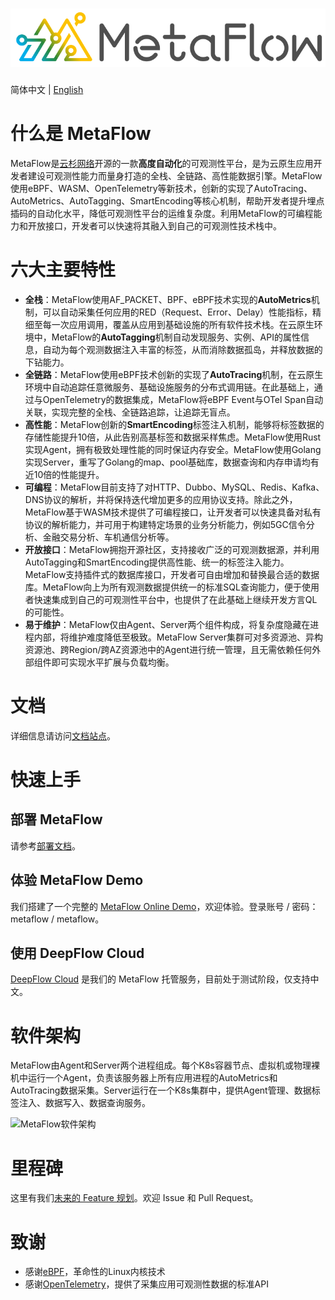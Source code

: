 ![MetaFlow](./docs/metaflow-logo.svg)
=====================================

简体中文 | [English](./README.md)

# 什么是 MetaFlow

MetaFlow是[云杉网络](https://yunshan.net)开源的一款**高度自动化**的可观测性平台，是为云原生应用开发者建设可观测性能力而量身打造的全栈、全链路、高性能数据引擎。MetaFlow使用eBPF、WASM、OpenTelemetry等新技术，创新的实现了AutoTracing、AutoMetrics、AutoTagging、SmartEncoding等核心机制，帮助开发者提升埋点插码的自动化水平，降低可观测性平台的运维复杂度。利用MetaFlow的可编程能力和开放接口，开发者可以快速将其融入到自己的可观测性技术栈中。

# 六大主要特性

- **全栈**：MetaFlow使用AF\_PACKET、BPF、eBPF技术实现的**AutoMetrics**机制，可以自动采集任何应用的RED（Request、Error、Delay）性能指标，精细至每一次应用调用，覆盖从应用到基础设施的所有软件技术栈。在云原生环境中，MetaFlow的**AutoTagging**机制自动发现服务、实例、API的属性信息，自动为每个观测数据注入丰富的标签，从而消除数据孤岛，并释放数据的下钻能力。
- **全链路**：MetaFlow使用eBPF技术创新的实现了**AutoTracing**机制，在云原生环境中自动追踪任意微服务、基础设施服务的分布式调用链。在此基础上，通过与OpenTelemetry的数据集成，MetaFlow将eBPF Event与OTel Span自动关联，实现完整的全栈、全链路追踪，让追踪无盲点。
- **高性能**：MetaFlow创新的**SmartEncoding**标签注入机制，能够将标签数据的存储性能提升10倍，从此告别高基标签和数据采样焦虑。MetaFlow使用Rust实现Agent，拥有极致处理性能的同时保证内存安全。MetaFlow使用Golang实现Server，重写了Golang的map、pool基础库，数据查询和内存申请均有近10倍的性能提升。
- **可编程**：MetaFlow目前支持了对HTTP、Dubbo、MySQL、Redis、Kafka、DNS协议的解析，并将保持迭代增加更多的应用协议支持。除此之外，MetaFlow基于WASM技术提供了可编程接口，让开发者可以快速具备对私有协议的解析能力，并可用于构建特定场景的业务分析能力，例如5GC信令分析、金融交易分析、车机通信分析等。
- **开放接口**：MetaFlow拥抱开源社区，支持接收广泛的可观测数据源，并利用AutoTagging和SmartEncoding提供高性能、统一的标签注入能力。MetaFlow支持插件式的数据库接口，开发者可自由增加和替换最合适的数据库。MetaFlow向上为所有观测数据提供统一的标准SQL查询能力，便于使用者快速集成到自己的可观测性平台中，也提供了在此基础上继续开发方言QL的可能性。
- **易于维护**：MetaFlow仅由Agent、Server两个组件构成，将复杂度隐藏在进程内部，将维护难度降低至极致。MetaFlow Server集群可对多资源池、异构资源池、跨Region/跨AZ资源池中的Agent进行统一管理，且无需依赖任何外部组件即可实现水平扩展与负载均衡。

# 文档

详细信息请访问[文档站点](https://deepflow.yunshan.net/metaflow-docs/zh/)。

# 快速上手

## 部署 MetaFlow

请参考[部署文档](https://deepflow.yunshan.net/metaflow-docs/zh/install/all-in-one/)。

## 体验 MetaFlow Demo

我们搭建了一个完整的 [MetaFlow Online Demo](https://demo.metaflow.yunshan.net/)，欢迎体验。登录账号 / 密码：metaflow / metaflow。

## 使用 DeepFlow Cloud

[DeepFlow Cloud](https://deepflow.yunshan.net/) 是我们的 MetaFlow 托管服务，目前处于测试阶段，仅支持中文。

# 软件架构

MetaFlow由Agent和Server两个进程组成。每个K8s容器节点、虚拟机或物理裸机中运行一个Agent，负责该服务器上所有应用进程的AutoMetrics和AutoTracing数据采集。Server运行在一个K8s集群中，提供Agent管理、数据标签注入、数据写入、数据查询服务。

![MetaFlow软件架构](./docs/metaflow-architecture.png)

# 里程碑

这里有我们[未来的 Feature 规划](https://github.com/metaflowys/docs/blob/main/zh/01-about/04-milestone.md)。欢迎 Issue 和 Pull Request。

# 致谢

- 感谢[eBPF](https://ebpf.io/)，革命性的Linux内核技术
- 感谢[OpenTelemetry](https://opentelemetry.io/)，提供了采集应用可观测性数据的标准API

